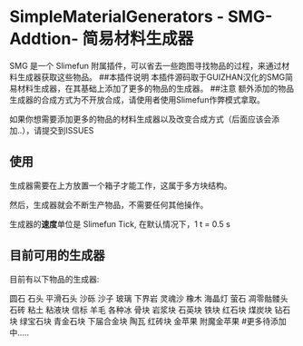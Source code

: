 # SimpleMaterialGenerators - SMG-Addtion- 简易材料生成器

SMG 是一个 Slimefun 附属插件，可以省去一些跑图寻找物品的过程，来通过材料生成器获取这些物品。
##本插件说明
本插件源码取于GUIZHAN汉化的SMG简易材料生成器，在其基础上添加了更多的物品的生成器。
##注意
额外添加的物品生成器的合成方式为不开放合成，请使用者使用Slimefun作弊模式拿取。

如果你想需要添加更多的物品的材料生成器以及改变合成方式（后面应该会添加..），请提交到ISSUES


## 使用

生成器需要在上方放置一个箱子才能工作，这属于多方块结构。

然后，生成器就会不断生产物品，不需要任何其他操作。

生成器的**速度**单位是 Slimefun Tick, 在默认情况下，1 t = 0.5 s

## 目前可用的生成器

目前有以下物品的生成器:

圆石
石头
平滑石头
沙砾
沙子
玻璃
下界岩
灵魂沙
橡木
海晶灯
萤石
凋零骷髅头
石砖
粘土
粘液块
信标
羊毛
各种冰
骨块
岩浆块
石英块
铁块
红石块
煤炭块
钻石块
绿宝石块
青金石块
下届合金块
陶瓦
红砖块
金苹果
附魔金苹果
#更多待添加中.....

